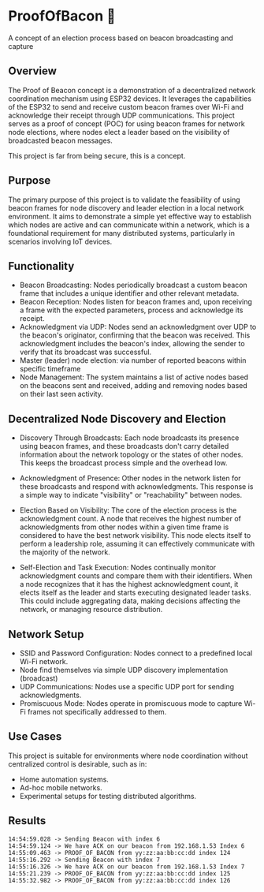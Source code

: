 # ProofOfBacon 🥓
A concept of an election process based on beacon broadcasting and capture

## Overview

The Proof of Beacon concept is a demonstration of a decentralized network coordination mechanism using ESP32 devices. It leverages the capabilities of the ESP32 to send and receive custom beacon frames over Wi-Fi and acknowledge their receipt through UDP communications. This project serves as a proof of concept (POC) for using beacon frames for network node elections, where nodes elect a leader based on the visibility of broadcasted beacon messages.

This project is far from being secure, this is a concept.

## Purpose

The primary purpose of this project is to validate the feasibility of using beacon frames for node discovery and leader election in a local network environment. It aims to demonstrate a simple yet effective way to establish which nodes are active and can communicate within a network, which is a foundational requirement for many distributed systems, particularly in scenarios involving IoT devices.

## Functionality

- Beacon Broadcasting: Nodes periodically broadcast a custom beacon frame that includes a unique identifier and other relevant metadata.
- Beacon Reception: Nodes listen for beacon frames and, upon receiving a frame with the expected parameters, process and acknowledge its receipt.
- Acknowledgment via UDP: Nodes send an acknowledgment over UDP to the beacon's originator, confirming that the beacon was received. This acknowledgment includes the beacon's index, allowing the sender to verify that its broadcast was successful.
- Master (leader) node election: via number of reported beacons within specific timeframe
- Node Management: The system maintains a list of active nodes based on the beacons sent and received, adding and removing nodes based on their last seen activity.
  
## Decentralized Node Discovery and Election

- Discovery Through Broadcasts: Each node broadcasts its presence using beacon frames, and these broadcasts don't carry detailed information about the network topology or the states of other nodes. This keeps the broadcast process simple and the overhead low.

- Acknowledgment of Presence: Other nodes in the network listen for these broadcasts and respond with acknowledgments. This response is a simple way to indicate "visibility" or "reachability" between nodes.

- Election Based on Visibility: The core of the election process is the acknowledgment count. A node that receives the highest number of acknowledgments from other nodes within a given time frame is considered to have the best network visibility. This node elects itself to perform a leadership role, assuming it can effectively communicate with the majority of the network.

- Self-Election and Task Execution: Nodes continually monitor acknowledgment counts and compare them with their identifiers. When a node recognizes that it has the highest acknowledgment count, it elects itself as the leader and starts executing designated leader tasks. This could include aggregating data, making decisions affecting the network, or managing resource distribution.

## Network Setup

- SSID and Password Configuration: Nodes connect to a predefined local Wi-Fi network.
- Node find themselves via simple UDP discovery implementation (broadcast)
- UDP Communications: Nodes use a specific UDP port for sending acknowledgments.
- Promiscuous Mode: Nodes operate in promiscuous mode to capture Wi-Fi frames not specifically addressed to them.


## Use Cases

This project is suitable for environments where node coordination without centralized control is desirable, such as in:

- Home automation systems.
- Ad-hoc mobile networks. 
- Experimental setups for testing distributed algorithms.

## Results

```
14:54:59.028 -> Sending Beacon with index 6
14:54:59.124 -> We have ACK on our beacon from 192.168.1.53 Index 6
14:55:09.463 -> PROOF_OF_BACON from yy:zz:aa:bb:cc:dd index 124
14:55:16.292 -> Sending Beacon with index 7
14:55:16.326 -> We have ACK on our beacon from 192.168.1.53 Index 7
14:55:21.239 -> PROOF_OF_BACON from yy:zz:aa:bb:cc:dd index 125
14:55:32.982 -> PROOF_OF_BACON from yy:zz:aa:bb:cc:dd index 126
```
